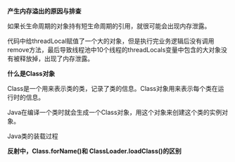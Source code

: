 **产生内存溢出的原因与排查**

如果长生命周期的对象持有短生命周期的引用，就很可能会出现内存泄露。

代码中给threadLocal赋值了一个大的对象，但是执行完业务逻辑后没有调用remove方法，最后导致线程池中10个线程的threadLocals变量中包含的大对象没有被释放掉，出现了内存泄露。



**什么是Class对象**

Class是一个用来表示类的类，记录了类的信息。Class对象用来表示每个类在运行时的信息。

Java在编译一个类时就会生成一个Class对象，用这个对象来创建这个类的实例对象。



Java类的装载过程



**反射中，Class.forName()和 ClassLoader.loadClass()的区别**

